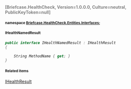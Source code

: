 <h4 style='color: gray;margin:0; padding:0;'> [Briefcase.HealthCheck, Version=1.0.0.0, Culture=neutral, PublicKeyToken=null]</h4>

#### <small>namespace [Briefcase.HealthCheck.Entities.Interfaces](..\Namespace\Briefcase.HealthCheck.Entities.Interfaces.md);</small>

#### <small>IHealthNamedResult</small>

<i>

```csharp
public interface IHealthNamedResult : IHealthResult
{

	String MethodName { get; }
}
```

</i>


#### <small>Related items</small>

[IHealthResult](IHealthResult.md)